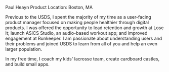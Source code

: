 Paul Heayn
Product
Location: Boston, MA

Previous to the USDS, I spent the majority of my time as a user-facing product manager focused on making people healthier through digital products. 
I was offered the opportunity to lead retention and growth at Lose It; launch ASICS Studio, an audio-based workout app; and improved engagement at Runkeeper. 
I am passionate about understanding users and their problems and joined USDS to learn from all of you and help an even larger population. 

In my free time, I coach my kids' lacrosse team, create cardboard castles, and build small apps.
